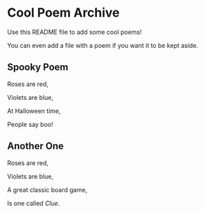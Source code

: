 # Cool Poem Archive

Use this README file to add some cool poems! 

You can even add a file with a poem if you want it to be kept aside.

## Spooky Poem

Roses are red,

Violets are blue,

At Halloween time,

People say boo!

## Another One

Roses are red,

Violets are blue,

A great classic board game,

Is one called *Clue*.